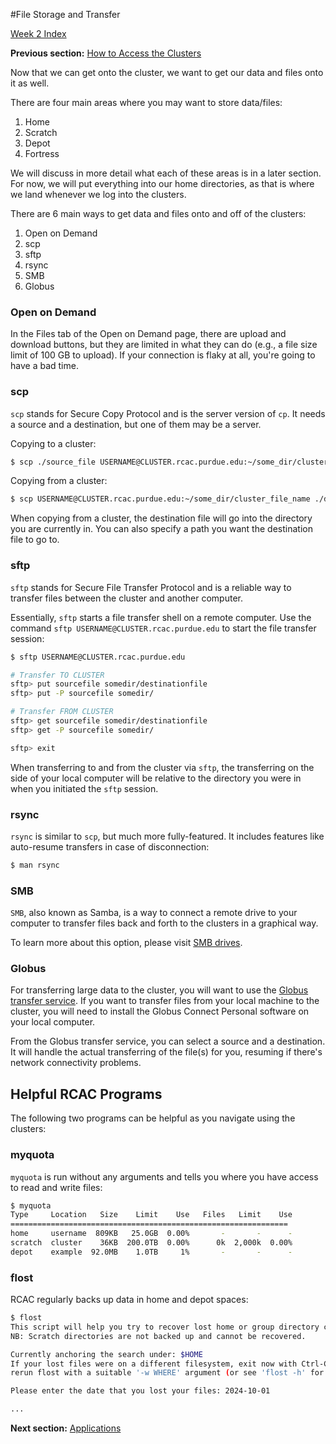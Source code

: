 #File Storage and Transfer

[Week 2 Index](week2.md)

**Previous section:** [How to Access the Clusters](access.md)

Now that we can get onto the cluster, we want to get our data and files onto it as well.

There are four main areas where you may want to store data/files:
1. Home
2. Scratch
3. Depot
4. Fortress

We will discuss in more detail what each of these areas is in a later section. For now, we will put everything into our home directories, as that is where we land whenever we log into the clusters.

There are 6 main ways to get data and files onto and off of the clusters:
1. Open on Demand
2. scp
3. sftp
4. rsync
5. SMB
6. Globus

### Open on Demand

In the Files tab of the Open on Demand page, there are upload and download buttons, but they are limited in what they can do (e.g., a file size limit of 100 GB to upload). If your connection is flaky at all, you're going to have a bad time.

### scp

`scp` stands for Secure Copy Protocol and is the server version of `cp`. It needs a source and a destination, but one of them may be a server.

Copying to a cluster:
```bash
$ scp ./source_file USERNAME@CLUSTER.rcac.purdue.edu:~/some_dir/cluster_file_name
```
Copying from a cluster:
```bash
$ scp USERNAME@CLUSTER.rcac.purdue.edu:~/some_dir/cluster_file_name ./destination_file
```
When copying from a cluster, the destination file will go into the directory you are currently in. You can also specify a path you want the destination file to go to.

### sftp

`sftp` stands for Secure File Transfer Protocol and is a reliable way to transfer files between the cluster and another computer.

Essentially, `sftp` starts a file transfer shell on a remote computer. Use the command `sftp USERNAME@CLUSTER.rcac.purdue.edu` to start the file transfer session:
```bash
$ sftp USERNAME@CLUSTER.rcac.purdue.edu

# Transfer TO CLUSTER
sftp> put sourcefile somedir/destinationfile
sftp> put -P sourcefile somedir/

# Transfer FROM CLUSTER
sftp> get sourcefile somedir/destinationfile
sftp> get -P sourcefile somedir/

sftp> exit
```
When transferring to and from the cluster via `sftp`, the transferring on the side of your local computer will be relative to the directory you were in when you initiated the `sftp` session.

### rsync

`rsync` is similar to `scp`, but much more fully-featured. It includes features like auto-resume transfers in case of disconnection:
```bash
$ man rsync
```
### SMB

`SMB`, also known as Samba, is a way to connect a remote drive to your computer to transfer files back and forth to the clusters in a graphical way.

To learn more about this option, please visit [SMB drives](https://www.rcac.purdue.edu/knowledge/negishi/storage/transfer/cifs).

### Globus

For transferring large data to the cluster, you will want to use the [Globus transfer service](https://transfer.rcac.purdue.edu). If you want to transfer files from your local machine to the cluster, you will need to install the Globus Connect Personal software on your local computer.

From the Globus transfer service, you can select a source and a destination. It will handle the actual transferring of the file(s) for you, resuming if there's network connectivity problems.

## Helpful RCAC Programs

The following two programs can be helpful as you navigate using the clusters:

### myquota

`myquota` is run without any arguments and tells you where you have access to read and write files:
```bash
$ myquota
Type     Location   Size    Limit    Use   Files   Limit    Use
==============================================================
home     username  809KB   25.0GB  0.00%       -       -      -
scratch  cluster    36KB  200.0TB  0.00%      0k  2,000k  0.00%
depot    example  92.0MB    1.0TB     1%       -       -      -
```
### flost

RCAC regularly backs up data in home and depot spaces:
```bash
$ flost
This script will help you try to recover lost home or group directory contents.
NB: Scratch directories are not backed up and cannot be recovered.

Currently anchoring the search under: $HOME
If your lost files were on a different filesystem, exit now with Ctrl-C and
rerun flost with a suitable '-w WHERE' argument (or see 'flost -h' for help).

Please enter the date that you lost your files: 2024-10-01

...
```

**Next section:** [Applications](applications.md)
